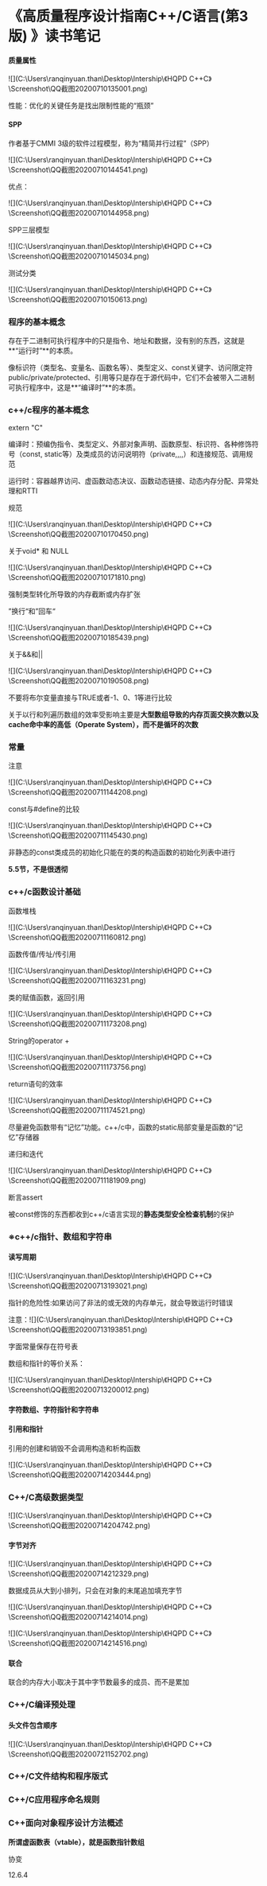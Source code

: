 # 《高质量程序设计指南C++/C语言(第3版) 》读书笔记

#### 质量属性

![](C:\Users\ranqinyuan.than\Desktop\Intership\《HQPD C++C》\Screenshot\QQ截图20200710135001.png)

性能：优化的关键任务是找出限制性能的“瓶颈”

#### SPP

作者基于CMMI 3级的软件过程模型，称为“精简并行过程”（SPP）

![](C:\Users\ranqinyuan.than\Desktop\Intership\《HQPD C++C》\Screenshot\QQ截图20200710144541.png)

优点：

![](C:\Users\ranqinyuan.than\Desktop\Intership\《HQPD C++C》\Screenshot\QQ截图20200710144958.png)

SPP三层模型

![](C:\Users\ranqinyuan.than\Desktop\Intership\《HQPD C++C》\Screenshot\QQ截图20200710145034.png)

测试分类

![](C:\Users\ranqinyuan.than\Desktop\Intership\《HQPD C++C》\Screenshot\QQ截图20200710150613.png)

### 程序的基本概念

存在于二进制可执行程序中的只是指令、地址和数据，没有别的东西，这就是**“运行时”**的本质。

像标识符（类型名、变量名、函数名等）、类型定义、const关键字、访问限定符public/private/protected、引用等只是存在于源代码中，它们不会被带入二进制可执行程序中，这是**“编译时”**的本质。

### c++/c程序的基本概念

extern "C"

编译时：预编伪指令、类型定义、外部对象声明、函数原型、标识符、各种修饰符号（const, static等）及类成员的访问说明符（private,,,,）和连接规范、调用规范

运行时：容器越界访问、虚函数动态决议、函数动态链接、动态内存分配、异常处理和RTTI

规范

![](C:\Users\ranqinyuan.than\Desktop\Intership\《HQPD C++C》\Screenshot\QQ截图20200710170450.png)

关于void* 和 NULL

![](C:\Users\ranqinyuan.than\Desktop\Intership\《HQPD C++C》\Screenshot\QQ截图20200710171810.png)

强制类型转化所导致的内存截断或内存扩张

”换行“和”回车“

![](C:\Users\ranqinyuan.than\Desktop\Intership\《HQPD C++C》\Screenshot\QQ截图20200710185439.png)

关于&&和||

![](C:\Users\ranqinyuan.than\Desktop\Intership\《HQPD C++C》\Screenshot\QQ截图20200710190508.png)

不要将布尔变量直接与TRUE或者-1、0、1等进行比较

关于以行和列遍历数组的效率受影响主要是**大型数组导致的内存页面交换次数以及cache命中率的高低（Operate System），而不是循环的次数**

### 常量

注意

![](C:\Users\ranqinyuan.than\Desktop\Intership\《HQPD C++C》\Screenshot\QQ截图20200711144208.png)

const与#define的比较

![](C:\Users\ranqinyuan.than\Desktop\Intership\《HQPD C++C》\Screenshot\QQ截图20200711145430.png)

非静态的const类成员的初始化只能在的类的构造函数的初始化列表中进行

**5.5节，不是很透彻**

### c++/c函数设计基础

函数堆栈

![](C:\Users\ranqinyuan.than\Desktop\Intership\《HQPD C++C》\Screenshot\QQ截图20200711160812.png)

函数传值/传址/传引用

![](C:\Users\ranqinyuan.than\Desktop\Intership\《HQPD C++C》\Screenshot\QQ截图20200711163231.png)

类的赋值函数，返回引用

![](C:\Users\ranqinyuan.than\Desktop\Intership\《HQPD C++C》\Screenshot\QQ截图20200711173208.png)

String的operator + 

![](C:\Users\ranqinyuan.than\Desktop\Intership\《HQPD C++C》\Screenshot\QQ截图20200711173756.png)

return语句的效率

![](C:\Users\ranqinyuan.than\Desktop\Intership\《HQPD C++C》\Screenshot\QQ截图20200711174521.png)



尽量避免函数带有“记忆”功能。c++/c中，函数的static局部变量是函数的“记忆”存储器



递归和迭代

![](C:\Users\ranqinyuan.than\Desktop\Intership\《HQPD C++C》\Screenshot\QQ截图20200711181909.png)

断言assert

被const修饰的东西都收到c++/c语言实现的**静态类型安全检查机制**的保护

### ※c++/c指针、数组和字符串

#### 读写周期

![](C:\Users\ranqinyuan.than\Desktop\Intership\《HQPD C++C》\Screenshot\QQ截图20200713193021.png)

指针的危险性:如果访问了非法的或无效的内存单元，就会导致运行时错误

注意：![](C:\Users\ranqinyuan.than\Desktop\Intership\《HQPD C++C》\Screenshot\QQ截图20200713193851.png)

字面常量保存在符号表

数组和指针的等价关系：

![](C:\Users\ranqinyuan.than\Desktop\Intership\《HQPD C++C》\Screenshot\QQ截图20200713200012.png)

#### 字符数组、字符指针和字符串

#### 引用和指针

引用的创建和销毁不会调用构造和析构函数



![](C:\Users\ranqinyuan.than\Desktop\Intership\《HQPD C++C》\Screenshot\QQ截图20200714203444.png)



### C++/C高级数据类型

![](C:\Users\ranqinyuan.than\Desktop\Intership\《HQPD C++C》\Screenshot\QQ截图20200714204742.png)

#### 字节对齐

![](C:\Users\ranqinyuan.than\Desktop\Intership\《HQPD C++C》\Screenshot\QQ截图20200714212329.png)

数据成员从大到小排列，只会在对象的末尾追加填充字节

![](C:\Users\ranqinyuan.than\Desktop\Intership\《HQPD C++C》\Screenshot\QQ截图20200714214014.png)

![](C:\Users\ranqinyuan.than\Desktop\Intership\《HQPD C++C》\Screenshot\QQ截图20200714214516.png)

#### 联合

联合的内存大小取决于其中字节数最多的成员、而不是累加

### C++/C编译预处理

#### 头文件包含顺序

![](C:\Users\ranqinyuan.than\Desktop\Intership\《HQPD C++C》\Screenshot\QQ截图20200721152702.png)

### C++/C文件结构和程序版式

### C++/C应用程序命名规则

### C++面向对象程序设计方法概述

**所谓虚函数表（vtable），就是函数指针数组**

协变

12.6.4